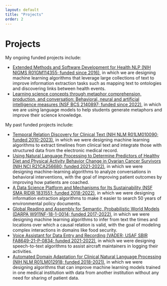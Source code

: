 ```yaml
---
layout: default
title: "Projects"
order: 2
---
```


# Projects #

My ongoing funded projects include:

* [Extended Methods and Software Development for Health NLP (NIH NIGMS R01GM114355; funded since 2016)](https://reporter.nih.gov/project-details/10209178), in which we are designing machine learning algorithms that leverage large collections of text to improve information extraction tasks such as mapping text to ontologies and discovering links between health events.
* [Learning science concepts through metaphor comprehension, production, and conversation: Behavioral, neural and artificial intelligence measures (NSF BCS 2140897; funded since 2022)](https://www.nsf.gov/awardsearch/showAward?AWD_ID=2140897), in which we are using language models to help students generate metaphors and improve their science knowledge.

My past funded projects include:

* [Temporal Relation Discovery for Clinical Text (NIH NLM R01LM010090; funded 2010-2023)](https://reporter.nih.gov/project-details/9735964), in which we were designing machine learning algorithms to extract timelines from clinical text and integrate those with structured data from the electronic medical record.
* [Using Natural Language Processing to Determine Predictors of Healthy Diet and Physical Activity Behavior Change in Ovarian Cancer Survivors (NIH NCI R21CA256680; funded 2021-2022)](https://reporter.nih.gov/project-details/10510666), in which we were designing machine-learning algorithms to analyze conversations in behavioral interventions, with the goal of improving patient outcomes by improving how patients are coached.
* [A Data Science Platform and Mechanisms for Its Sustainability (NSF SMA RIDIR 1831551; funded 2018-2022)](https://www.nsf.gov/awardsearch/showAward?AWD_ID=1831551), in which we were designing information extraction algorithms to make it easier to search 50 years of environmental policy documents.
* [Global Reading and Assembly for Semantic, Probabilistic World Models (DARPA W911NF-18-1-0014; funded 2017-2022)](https://www.darpa.mil/program/world-modelers), in which we were designing machine learning algorithms to infer from text the times and locations over which a causal relation is valid, with the goal of modeling complex interactions in domains like food security.
* [Voice Assistant for Data Entry and Recording (VADER; USAF SBIR FA8649-21-P-0834; funded 2021-2022)](https://www.sbir.gov/node/2165081), in which we were designing speech-to-text algorithms to assist aircraft maintainers in logging their activities.
* [Automated Domain Adaptation for Clinical Natural Language Processing (NIH NLM R01LM012918; funded 2018-2021)](https://reporter.nih.gov/project-details/9579181), in which we were designing algorithms that can improve machine learning models trained in one medical institution with data from another institution without any need for sharing of patient data.
